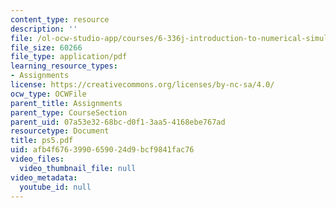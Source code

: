 ```yaml
---
content_type: resource
description: ''
file: /ol-ocw-studio-app/courses/6-336j-introduction-to-numerical-simulation-sma-5211-fall-2003/afb4f6763990659024d9bcf9841fac76_ps5.pdf
file_size: 60266
file_type: application/pdf
learning_resource_types:
- Assignments
license: https://creativecommons.org/licenses/by-nc-sa/4.0/
ocw_type: OCWFile
parent_title: Assignments
parent_type: CourseSection
parent_uid: 07a53e32-68bc-d0f1-3aa5-4168ebe767ad
resourcetype: Document
title: ps5.pdf
uid: afb4f676-3990-6590-24d9-bcf9841fac76
video_files:
  video_thumbnail_file: null
video_metadata:
  youtube_id: null
---
```

